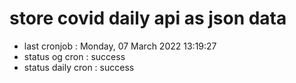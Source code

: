 # store covid daily api as json data

- last cronjob : Monday, 07 March 2022 13:19:27
- status og cron : success
- status daily cron : success
      
      